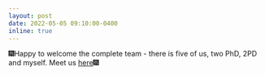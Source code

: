```yaml
---
layout: post
date: 2022-05-05 09:10:00-0400
inline: true
---
```


🎆Happy to welcome the complete team - there is five of us, two PhD, 2PD and myself. Meet us [here](https://rafalkucharskipk.github.io/group/)🎆
